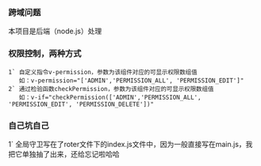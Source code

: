 ### 跨域问题
   本项目是后端（node.js）处理

### 权限控制，两种方式
    1` 自定义指令v-permission，参数为该组件对应的可显示权限数组值
       如：v-permission="['ADMIN','PERMISSION_ALL', 'PERMISSION_EDIT']"
    2` 通过检验函数checkPermission，参数为该组件对应的可显示权限数组值
       如：v-if="checkPermission(['ADMIN','PERMISSION_ALL', 'PERMISSION_EDIT', 'PERMISSION_DELETE'])"

### 自己坑自己
   1` 全局守卫写在了roter文件下的index.js文件中，因为一般直接写在main.js，我把它单独抽了出来，还给忘记啦哈哈
